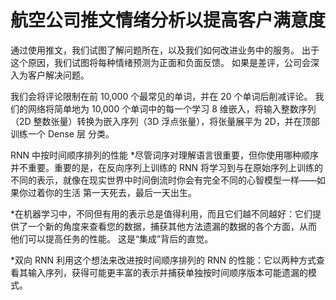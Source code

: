 # 航空公司推文情绪分析以提高客户满意度
通过使用推文，我们试图了解问题所在，以及我们如何改进业务中的服务。 出于这个原因，我们试图将每种情绪预测为正面和负面反馈。 如果是差评，公司会深入为客户解决问题。

我们会将评论限制在前 10,000 个最常见的单词，并在 20 个单词后削减评论。 我们的网络将简单地为 10,000 个单词中的每一个学习 8 维嵌入，将输入整数序列（2D 整数张量）转换为嵌入序列（3D 浮点张量），将张量展平为 2D，并在顶部训练一个 Dense 层 分类。

RNN 中按时间顺序排列的性能
*尽管词序对理解语言很重要，但你使用哪种顺序并不重要。重要的是，在反向序列上训练的 RNN 将学习到与在原始序列上训练的不同的表示，就像在现实世界中时间倒流时你会有完全不同的心智模型一样——如果你过着你的生活 第一天死去，最后一天出生。

*在机器学习中，不同但有用的表示总是值得利用，而且它们越不同越好：它们提供了一个新的角度来查看您的数据，捕获其他方法遗漏的数据的各个方面，从而 他们可以提高任务的性能。 这是“集成”背后的直觉。

*双向 RNN 利用这个想法来改进按时间顺序排列的 RNN 的性能：它以两种方式查看其输入序列，获得可能更丰富的表示并捕获单独按时间顺序版本可能遗漏的模式。
